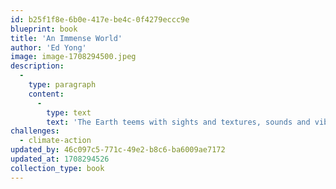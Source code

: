 ```yaml
---
id: b25f1f8e-6b0e-417e-be4c-0f4279eccc9e
blueprint: book
title: 'An Immense World'
author: 'Ed Yong'
image: image-1708294500.jpeg
description:
  -
    type: paragraph
    content:
      -
        type: text
        text: 'The Earth teems with sights and textures, sounds and vibrations, smells and tastes, electric and magnetic fields. But every animal is enclosed within its own unique sensory bubble, perceiving but a tiny sliver of an immense world. This book welcomes us into a previously unfathomable dimension--the world as it is truly perceived by other animals.'
challenges:
  - climate-action
updated_by: 46c097c5-771c-49e2-b8c6-ba6009ae7172
updated_at: 1708294526
collection_type: book
---
```

